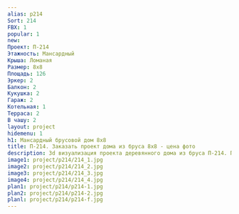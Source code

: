 ```yaml
---
alias: p214
Sort: 214
FBX: 1
popular: 1
new: 
Проект: П-214
Этажность: Мансардный
Крыша: Ломаная
Размер: 8х8
Площадь: 126
Эркер: 2
Балкон: 2
Кукушка: 2
Гараж: 2
Котельная: 1
Терраса: 2
В чашу: 2
layout: project
hidemenu: 1
h1: Мансардный брусовой дом 8х8
title: П-214. Заказать проект дома из бруса 8х8 - цена фото
description: 3d визуализация проекта деревянного дома из бруса П-214. Площадь 126 м2, размер 8х8. Вы можете внести любые изменения в проект.
image1: project/p214/214_1.jpg
image2: project/p214/214_2.jpg
image3: project/p214/214_3.jpg
image4: project/p214/214_4.jpg
plan1: project/p214/p214-1.jpg
plan2: project/p214/p214-2.jpg
planl: project/p214/p214-f.jpg
---
```

